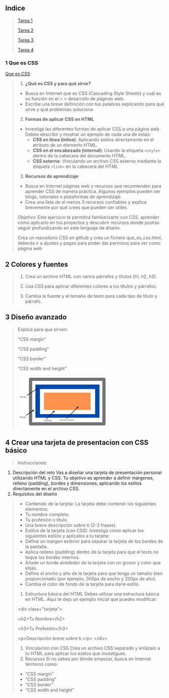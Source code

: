 
## Indice ##

>[Tarea 1](#1-que-es-css)
>
>[Tarea 2](#2-colores-y-fuentes)
>
>[Tarea 3](#3-diseño-avanzado)
>
>[Tarea 4](#4-crear-una-tarjeta-de-presentacion-con-css-básico)

### 1 Que es CSS ###
[Que es CSS](/CSS/que_es_css)

>1. **¿Qué es CSS y para qué sirve?**  
>   - Busca en Internet qué es CSS (Cascading Style Sheets) y cuál es su función en el > >    desarrollo de páginas web.  
>   - Escribe una breve definición con tus palabras explicando para qué sirve y qué problemas soluciona.
>
>
>2. **Formas de aplicar CSS en HTML**  
>   - Investiga las diferentes formas de aplicar CSS a una página web. Debes describir y mostrar un ejemplo de cada una de estas:
>     - **CSS en línea (inline)**: Aplicando estilos directamente en el atributo de un elemento HTML.
>     - **CSS en el encabezado (internal)**: Usando la etiqueta `<style>` dentro de la cabecera del documento HTML.
>     - **CSS externo**: Vinculando un archivo CSS externo mediante la etiqueta `<link>` en la cabecera del HTML
>
>3. **Recursos de aprendizaje**  
>   - Busca en Internet páginas web y recursos que recomienden para aprender CSS de manera práctica. Algunos ejemplos pueden ser blogs, tutoriales o plataformas de aprendizaje.  
>   - Crea una lista de al menos 3 recursos confiables y explica brevemente por qué crees que pueden ser útiles.
>
>Objetivo:
>Este ejercicio te permitirá familiarizarte con CSS, aprender cómo aplicarlo en tus proyectos y descubrir recursos donde podrás seguir profundizando en este lenguaje de diseño.
>
>Crea un repositorio CSS en github y crea un fichero que_es_css.html, deberás ir a ajustes y pages para poder dar permisos para ver como página web


## 2 Colores y fuentes ##

>1. Crea un archivo HTML con varios párrafos y títulos (h1, h2, h3).
>
>2. Usa CSS para aplicar diferentes colores a los títulos y párrafos.
>
>3. Cambia la fuente y el tamaño de texto para cada tipo de título y párrafo.

## 3 Diseño avanzado ##

>Explica para que sirven:
>
>“CSS margin”
>
>“CSS padding”
>
>“CSS border”
>
>“CSS width and height”
>
><img src="./padding.png">

## 4 Crear una tarjeta de presentacion con CSS básico ##

>Instrucciones:

1.    Descripción del reto
Vas a diseñar una tarjeta de presentación personal utilizando HTML y CSS. Tu objetivo es aprender a definir márgenes, relleno (padding), bordes y dimensiones, aplicando los estilos directamente en el archivo CSS.
1.    Requisitos del diseño
>    -    Contenido de la tarjeta:
>La tarjeta debe contener los siguientes elementos:
>    -    Tu nombre completo.
>    -    Tu profesión o título.
>    -    Una breve descripción sobre ti (2-3 frases).
>    -    Estilos de la tarjeta (con CSS):
>Investiga cómo aplicar los siguientes estilos y aplícalos a tu tarjeta:
>    -    Define un margen exterior para separar la tarjeta de los bordes de la pantalla.
>    -    Aplica relleno (padding) dentro de la tarjeta para que el texto no toque los bordes internos.
>    -    Añade un borde alrededor de la tarjeta con un grosor y color que elijas.
>    -    Define el ancho y alto de la tarjeta para que tenga un tamaño bien proporcionado (por ejemplo, 300px de ancho y 200px de alto).
>    -    Cambia el color de fondo de la tarjeta para darle estilo.
>
>1.    Estructura básica del HTML
>Debes utilizar una estructura básica en HTML. Aquí te dejo un ejemplo inicial que puedes modificar:
>
>\<div class="tarjeta">
>
>  \<h2>Tu Nombre\</h2>
>
>  \<h3>Tu Profesión\</h3>
>
>  \<p>Descripción breve sobre ti.\</p>
>\</div>
>
>1.    Vinculación con CSS
>Crea un archivo CSS separado y enlázalo a tu HTML para aplicar los estilos que investigues.
>1.    Recursos
>Si no sabes por dónde empezar, busca en Internet términos como:
>    -    “CSS margin”
>    -    “CSS padding”
>    -    “CSS border”
>    -    “CSS width and height”